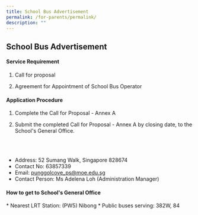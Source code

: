 ```yaml
---
title: School Bus Advertisement
permalink: /for-parents/permalink/
description: ""
---
```

<h2>School Bus Advertisement</h2>

<h4>Service Requirement</h4>

1. Call for proposal

2. Agreement for Appointment of School Bus Operator

<h4>Application Procedure</h4>

1.  Complete the Call for Proposal - Annex A

2.  Submit the completed Call for Proposal - Annex A by closing date, to the School's General Office.

<br><br>
* Address: 52 Sumang Walk, Singapore 828674
* Contact No: 63857339
* Email: punggolcove_ps@moe.edu.sg
* Contact Person: Ms Adelena Loh (Administration Manager)

<h4>How to get to School's General Office</h4>
* Nearest LRT Station: (PW5) Nibong
* Public buses serving: 382W, 84